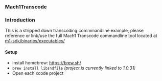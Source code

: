 ### Mach1Transcode 

### Introduction
This is a stripped down transcoding commmandline example, please reference or link/use the full Mach1 Transcode commandline tool located at [m1-sdk/binaries/executables/](https://github.com/Mach1Studios/m1-sdk/tree/master/binaries/executables)

#### Setup
 - install homebrew: https://brew.sh/
 - `brew install libsndfile` _(project is currently linked to 1.0.31)_
 - Open each xcode project
